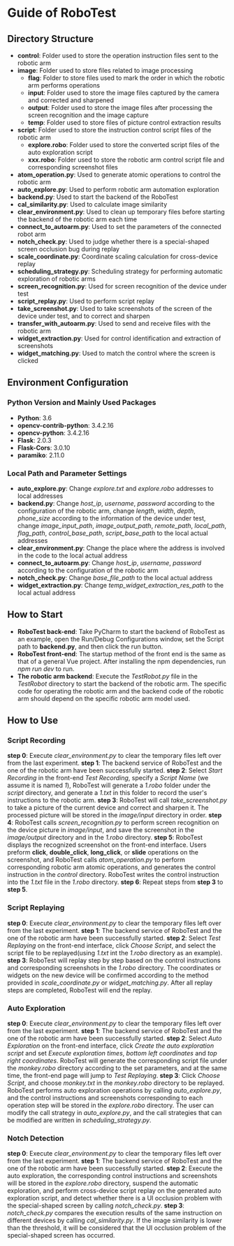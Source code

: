 # Guide of RoboTest

## Directory Structure

- __control__: Folder used to store the operation instruction files sent to the robotic arm
- __image__: Folder used to store files related to image processing
  - __flag__: Folder to store files used to mark the order in which the robotic arm performs operations
  - __input__: Folder used to store the image files captured by the camera and corrected and sharpened
  - __output__: Folder used to store the image files after processing the screen recognition and the image capture
  - __temp__: Folder used to store files of picture control extraction results
- __script__: Folder used to store the instruction control script files of the robotic arm
  - __explore.robo__: Folder used to store the converted script files of the auto exploration script
  - __xxx.robo__: Folder used to store the robotic arm control script file and corresponding screenshot files
- __atom_operation.py__: Used to generate atomic operations to control the robotic arm
- __auto_explore.py__: Used to perform robotic arm automation exploration
- __backend.py__: Used to start the backend of the RoboTest
- __cal_similarity.py__: Used to calculate image similarity
- __clear_environment.py__: Used to clean up temporary files before starting the backend of the robotic arm each time
- __connect_to_autoarm.py__: Used to set the parameters of the connected robot arm
- __notch_check.py__: Used to judge whether there is a special-shaped screen occlusion bug during replay
- __scale_coordinate.py__: Coordinate scaling calculation for cross-device replay
- __scheduling_strategy.py__: Scheduling strategy for performing automatic exploration of robotic arms
- __screen_recognition.py__: Used for screen recognition of the device under test
- __script_replay.py__: Used to perform script replay
- __take_screenshot.py__: Used to take screenshots of the screen of the device under test, and to correct and sharpen
- __transfer_with_autoarm.py__: Used to send and receive files with the robotic arm
- __widget_extraction.py__: Used for control identification and extraction of screenshots
- __widget_matching.py__: Used to match the control where the screen is clicked

## Environment Configuration

### Python Version and Mainly Used Packages

- __Python__: 3.6
- __opencv-contrib-python__: 3.4.2.16
- __opencv-python__: 3.4.2.16
- __Flask__: 2.0.3
- __Flask-Cors__: 3.0.10
- __paramiko__: 2.11.0

### Local Path and Parameter Settings

- __auto_explore.py__: Change _explore.txt_ and _explore.robo_ addresses to local addresses
- __backend.py__: Change _host\_ip_, _username_, _password_ according to the configuration of the robotic arm, change _length_, _width_, _depth_, _phone_size_ according to the information of the device under test, change _image\_input\_path_, _image\_output\_path_, _remote\_path_, _local\_path_, _flag\_path_, _control\_base\_path_, _script\_base\_path_ to the local actual addresses
- __clear\_environment.py__: Change the place where the address is involved in the code to the local actual address
- __connect\_to\_autoarm.py__: Change _host\_ip_, _username_, _password_ according to the configuration of the robotic arm
- __notch\_check.py__: Change _base\_file\_path_ to the local actual address
- __widget\_extraction.py__: Change _temp\_widget\_extraction\_res\_path_ to the local actual address

## How to Start

- __RoboTest back-end__: Take PyCharm to start the backend of RoboTest as an example, open the Run/Debug Configurations window, set the Script path to __backend.py__, and then click the run button.
- __RoboTest front-end__: The startup method of the front end is the same as that of a general Vue project. After installing the npm dependencies, run _npm run dev_ to run.
- __The robotic arm backend__: Execute the _TestRobot.py_ file in the _TestRobot_ directory to start the backend of the robotic arm. The specific code for operating the robotic arm and the backend code of the robotic arm should depend on the specific robotic arm model used.

## How to Use

### Script Recording

__step 0__: Execute _clear_environment.py_ to clear the temporary files left over from the last experiment.
__step 1__: The backend service of RoboTest and the one of the robotic arm have been successfully started.
__step 2__: Select _Start Recording_ in the front-end _Test Recording_, specify a _Script Name_ (we assume it is named _1_), RoboTest will generate a _1.robo_ folder under the _script_ directory, and generate a _1.txt_ in this folder to record the user's instructions to the robotic arm. 
__step 3__: RoboTest will call _take_screenshot.py_ to take a picture of the current device and correct and sharpen it. The processed picture will be stored in the _image/input_ directory in order.
__step 4__: RoboTest calls _screen_recognition.py_ to perform screen recognition on the device picture in _image/input_, and save the screenshot in the _image/output_ directory and in the _1.robo_ directory.
__step 5__: RoboTest displays the recognized screenshot on the front-end interface. Users preform __click__, __double\_click__, __long\_click__, or __slide__ operations on the screenshot, and RoboTest calls _atom\_operation.py_ to perform corresponding robotic arm atomic operations, and generates the control instruction in the _control_ directory. RoboTest writes the control instruction into the _1.txt_ file in the _1.robo_ directory.
__step 6__: Repeat steps from __step 3__ to __step 5__.

### Script Replaying

__step 0__: Execute _clear_environment.py_ to clear the temporary files left over from the last experiment.
__step 1__: The backend service of RoboTest and the one of the robotic arm have been successfully started.
__step 2__: Select _Test Replaying_ on the front-end interface, click _Choose Script_, and select the script file to be replayed(using _1.txt_ int the _1.robo_ directory as an example).
__step 3__: RoboTest will replay step by step based on the control instructions and corresponding screenshots in the _1.robo_ directory. The coordinates or widgets on the new device will be confirmed according to the method provided in _scale\_coordinate.py_ or _widget\_matching.py_. After all replay steps are completed, RoboTest will end the replay.

### Auto Exploration

__step 0__: Execute _clear_environment.py_ to clear the temporary files left over from the last experiment.
__step 1__: The backend service of RoboTest and the one of the robotic arm have been successfully started.
__step 2__: Select _Auto Exploration_ on the front-end interface, click _Create the auto exploration script_ and set _Execute exploration times_, _bottom left coordinates_ and _top right coordinates_. RoboTest will generate the corresponding script file under the _monkey.robo_ directory according to the set parameters, and at the same time, the front-end page will jump to _Test Replaying_.
__step 3__: Click _Choose Script_, and choose _monkey.txt_ in the _monkey.robo_ directory to be replayed. RoboTest performs auto exploration operations by calling _auto\_explore.py_, and the control instructions and screenshots corresponding to each operation step will be stored in the _explore.robo_ directory. The user can modify the call strategy in _auto\_explore.py_, and the call strategies that can be modified are written in _scheduling\_strategy.py_.

### Notch Detection

__step 0__: Execute _clear_environment.py_ to clear the temporary files left over from the last experiment.
__step 1__: The backend service of RoboTest and the one of the robotic arm have been successfully started.
__step 2__: Execute the auto exploration, the corresponding control instructions and screenshots will be stored in the _explore.robo_ directory, suspend the automatic exploration, and perform cross-device script replay on the generated auto exploration script, and detect whether there is a UI occlusion problem with the special-shaped screen by calling _notch_check.py_.
__step 3__: _notch_check.py_ compares the execution results of the same instruction on different devices by calling _cal_similarity.py_. If the image similarity is lower than the threshold, it will be considered that the UI occlusion problem of the special-shaped screen has occurred.
